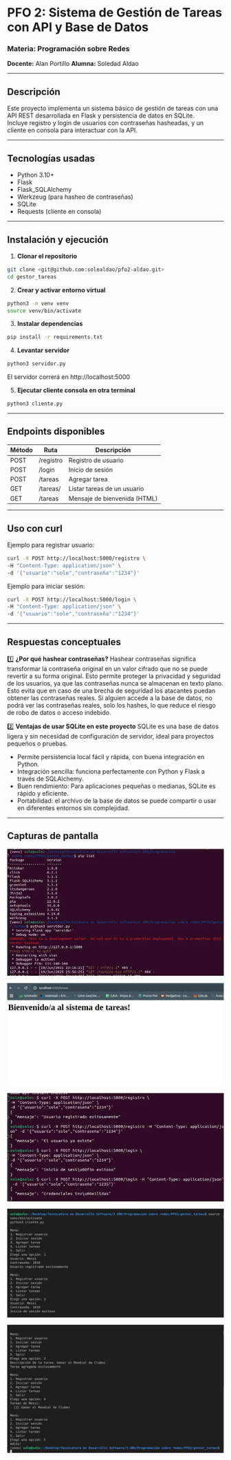 # PFO 2: Sistema de Gestión de Tareas con API y Base de Datos

### Materia: Programación sobre Redes

**Docente:** Alan Portillo
**Alumna:** Soledad Aldao

---

## Descripción

Este proyecto implementa un sistema básico de gestión de tareas con una API REST desarrollada en Flask y persistencia de datos en SQLite.  
Incluye registro y login de usuarios con contraseñas hasheadas, y un cliente en consola para interactuar con la API.

---

## Tecnologías usadas

-  Python 3.10+
-  Flask
-  Flask_SQLAlchemy
-  Werkzeug (para hasheo de contraseñas)
-  SQLite
-  Requests (cliente en consola)

---

## Instalación y ejecución

1. **Clonar el repositorio**

```bash
git clone <git@github.com:solealdao/pfo2-aldao.git>
cd gestor_tareas
```

2. **Crear y activar entorno virtual**

```bash
python3 -m venv venv
source venv/bin/activate
```

3. **Instalar dependencias**

```bash
pip install -r requirements.txt
```

4. **Levantar servidor**

```bash
python3 servidor.py
```

El servidor correrá en http://localhost:5000

5. **Ejecutar cliente consola en otra terminal**

```bash
python3 cliente.py
```

---

## Endpoints disponibles

| Método | Ruta              | Descripción                  |
| ------ | ----------------- | ---------------------------- |
| POST   | /registro         | Registro de usuario          |
| POST   | /login            | Inicio de sesión             |
| POST   | /tareas           | Agregar tarea                |
| GET    | /tareas/<usuario> | Listar tareas de un usuario  |
| GET    | /tareas           | Mensaje de bienvenida (HTML) |

---

## Uso con curl

Ejemplo para registrar usuario:

```bash
curl -X POST http://localhost:5000/registro \
-H "Content-Type: application/json" \
-d '{"usuario":"sole","contraseña":"1234"}'
```

Ejemplo para iniciar sesión:

```bash
curl -X POST http://localhost:5000/login \
-H "Content-Type: application/json" \
-d '{"usuario":"sole","contraseña":"1234"}'
```

---

## Respuestas conceptuales

1️⃣ **¿Por qué hashear contraseñas?**
Hashear contraseñas significa transformar la contraseña original en un valor cifrado que no se puede revertir a su forma original.
Esto permite proteger la privacidad y seguridad de los usuarios, ya que las contraseñas nunca se almacenan en texto plano. Esto evita que en caso de una brecha de seguridad los atacantes puedan obtener las contraseñas reales.
Si alguien accede a la base de datos, no podrá ver las contraseñas reales, solo los hashes, lo que reduce el riesgo de robo de datos o acceso indebido.

2️⃣ **Ventajas de usar SQLite en este proyecto**
SQLite es una base de datos ligera y sin necesidad de configuración de servidor, ideal para proyectos pequeños o pruebas.

-  Permite persistencia local fácil y rápida, con buena integración en Python.
-  Integración sencilla: funciona perfectamente con Python y Flask a través de SQLAlchemy.
-  Buen rendimiento: Para aplicaciones pequeñas o medianas, SQLite es rápido y eficiente.
-  Portabilidad: el archivo de la base de datos se puede compartir o usar en diferentes entornos sin complejidad.

---

## Capturas de pantalla

![Servidor corriendo](screenshots/servidor_corriendo.png)

![Bienvenida](screenshots/bienvenida.png)

![Registro y login exitoso](screenshots/registro-login.png)

![Cliente consola 1](screenshots/cliente_consola_1.png)

![Cliente consola 2](screenshots/cliente_consola_2.png)
